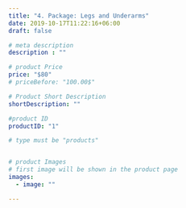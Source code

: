 ```yaml
---
title: "4. Package: Legs and Underarms"
date: 2019-10-17T11:22:16+06:00
draft: false

# meta description
description : ""

# product Price
price: "$80"
# priceBefore: "100.00$"

# Product Short Description
shortDescription: ""

#product ID
productID: "1"

# type must be "products"


# product Images
# first image will be shown in the product page
images:
  - image: ""

---
```



